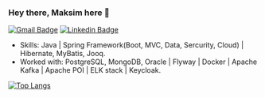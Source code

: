 ### Hey there, Maksim here 👋

[![Gmail Badge](https://img.shields.io/badge/-shimakser@gmail.com-c14438?style=flat&logo=Gmail&logoColor=white&link=mailto:shimakser@gmail.com)](mailto:shimakser@gmail.com) [![Linkedin Badge](https://img.shields.io/badge/-shimakser-0072b1?style=flat&logo=Linkedin&logoColor=white&link=https://www.linkedin.com/in/shimakser/)](https://www.linkedin.com/in/shimakser/)

- Skills: Java | Spring Framework(Boot, MVC, Data, Sercurity, Cloud) | Hibernate, MyBatis, Jooq.
- Worked with: PostgreSQL, MongoDB, Oracle | Flyway | Docker | Apache Kafka | Apache POI | ELK stack | Keycloak.

[![Top Langs](https://github-readme-stats.vercel.app/api/top-langs/?username=shimakser&layout=compact)](https://github.com/shimakser/github-readme-stats)
